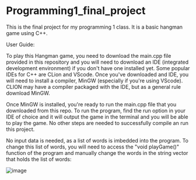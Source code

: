# Programming1_final_project
This is the final project for my programming 1 class. It is a basic hangman game using C++.

User Guide:

To play this Hangman game, you need to download the main.cpp file provided in this repository and you will need to download an IDE (integrated development environment) if you don't have one installed yet. Some popular IDEs for C++ are CLion and VScode. Once you've downloaded and IDE, you will need to install a compiler, MinGW (especially if you're using VScode). CLION may have a compiler packaged with the IDE, but as a general rule download MinGW.

Once MinGW is installed, you're ready to run the main.cpp file that you downloaded from this repo. To run the program, find the run option in your IDE of choice and it will output the game in the terminal and you will be able to play the game. No other steps are needed to successfully compile an run this project.


No input data is needed, as a list of words is imbedded into the program. To change this list of words, you will need to access the  "void playGame()" function of the program and manually change the words in the string vector that holds the list of words:

![image](https://user-images.githubusercontent.com/101565107/235367109-243ed37b-608a-488a-b0d3-87a441f2607c.png)

